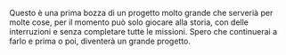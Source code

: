 Questo è una prima bozza di un progetto molto grande che serverià per molte cose, per il momento può solo giocare alla storia, con delle interruzioni e senza completare tutte le missioni. Spero che continuerai a farlo e prima o poi, diventerà un grande progetto.

